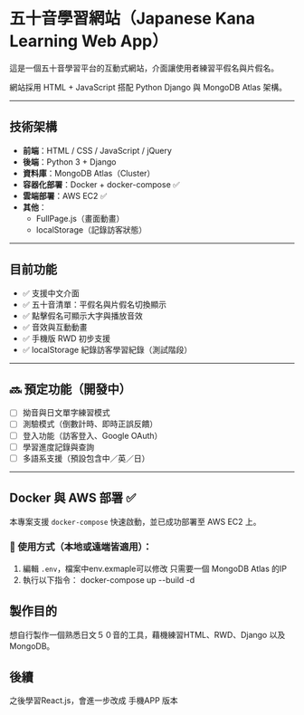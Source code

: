 # 五十音學習網站（Japanese Kana Learning Web App）

這是一個五十音學習平台的互動式網站，介面讓使用者練習平假名與片假名。

網站採用 HTML + JavaScript 搭配 Python Django 與 MongoDB Atlas 架構。

---

## 技術架構

- **前端**：HTML / CSS / JavaScript / jQuery
- **後端**：Python 3 + Django
- **資料庫**：MongoDB Atlas（Cluster）
- **容器化部署**：Docker + docker-compose ✅
- **雲端部署**：AWS EC2 ✅
- **其他**：
  - FullPage.js（畫面動畫）
  - localStorage（記錄訪客狀態）

---

## 目前功能

- ✅ 支援中文介面
- ✅ 五十音清單：平假名與片假名切換顯示
- ✅ 點擊假名可顯示大字與播放音效
- ✅ 音效與互動動畫
- ✅ 手機版 RWD 初步支援
- ✅ localStorage 紀錄訪客學習紀錄（測試階段）

---

## 🔜 預定功能（開發中）

- [ ] 拗音與日文單字練習模式
- [ ] 測驗模式（倒數計時、即時正誤反饋）
- [ ] 登入功能（訪客登入、Google OAuth）
- [ ] 學習進度記錄與查詢
- [ ] 多語系支援（預設包含中／英／日）

---

## Docker 與 AWS 部署 ✅

本專案支援 `docker-compose` 快速啟動，並已成功部署至 AWS EC2 上。

### 🚀 使用方式（本地或遠端皆適用）：

1. 編輯 `.env`，檔案中env.exmaple可以修改 只需要一個 MongoDB Atlas 的IP
2. 執行以下指令：
   docker-compose up --build -d

## 製作目的
想自行製作一個熟悉日文５０音的工具，藉機練習HTML、RWD、Django 以及 MongoDB。

## 後續
之後學習React.js，會進一步改成 手機APP 版本


